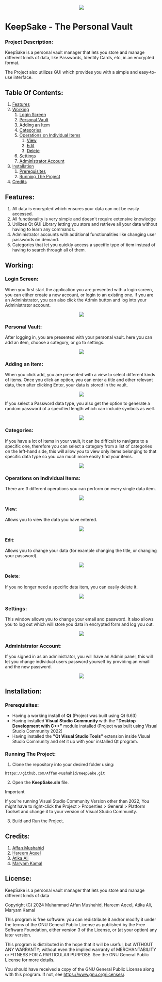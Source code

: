 <p align="center">
  <img src="Resources/KeepSake_New_Full.png">
</p>

# KeepSake - The Personal Vault
### Project Description:
KeepSake is a personal vault manager that lets you store and manage different kinds of data, like Passwords, Identity Cards, etc, in an encrypted format.

The Project also utilizes GUI which provides you with a simple and easy-to-use interface.
 
## Table Of Contents:
1. [Features](#features)
2. [Working](#working)
    1. [Login Screen](#login-screen)
    2. [Personal Vault](#personal-vault)
    3. [Adding an Item](#adding-an-item)
    4. [Categories](#categories)
    5. [Operations on Individual Items](#operations-on-individual-items)
        1. [View](#view)
        2. [Edit](#edit)
        3. [Delete](#delete)
    6. [Settings](#settings)
    7. [Administrator Account](#administrator-account)
3. [Installation](#installation)
    1. [Prerequisites](#prerequisites)
    2. [Running The Project](#running-the-project)
4. [Credits](#credits)

## Features:
1) All data is encrypted which ensures your data can not be easily accessed.
2) All functionality is very simple and doesn't require extensive knowledge
3) Utilizes Qt GUI Library letting you store and retrieve all your data without having to learn any commands.
4) Administrator accounts with additional functionalities like changing user passwords on demand.
5) Categories that let you quickly access a specific type of item instead of having to search through all of them.

## Working:
### Login Screen:
When you first start the application you are presented with a login screen, you can either create a new account, or login to an existing one. If you are an Administrator, you can also click the Admin button and log into your Administrator account.

<p align="center">
  <img src="Resources/KeepSake_Login.png">
</p>

### Personal Vault:
After logging in, you are presented with your personal vault. here you can add an item, choose a category, or go to settings.

<p align="center">
  <img src="Resources/Personal_Vault.png">
</p>

### Adding an Item:
When you click add, you are presented with a view to select different kinds of items. Once you click an option, you can enter a title and other relevant data, then after clicking Enter, your data is stored in the vault.

<p align="center">
  <img src="Resources/Add_Item.png">
</p>

If you select a Password data type, you also get the option to generate a random password of a specified length which can include symbols as well.

<p align="center">
  <img src="Resources/Add_Password.png">
</p>

### Categories:
If you have a lot of items in your vault, it can be difficult to navigate to a specific one, therefore you can select a category from a list of categories on the left-hand side, this will allow you to view only items belonging to that specific data type so you can much more easily find your items.

<p align="center">
  <img src="Resources/Categories.png">
</p>

### Operations on Individual Items:
There are 3 different operations you can perform on every single data item.

<p align="center">
  <img src="Resources/Items.png">
</p>

#### View:
Allows you to view the data you have entered.

<p align="center">
  <img src="Resources/View.png">
</p>

#### Edit:
Allows you to change your data (for example changing the title, or changing your password).

<p align="center">
  <img src="Resources/Edit.png">
</p>

#### Delete:
If you no longer need a specific data item, you can easily delete it.

<p align="center">
  <img src="Resources/Delete.png">
</p>

### Settings:
This window allows you to change your email and password. It also allows you to log out which will store you data in encrypted form and log you out.

<p align="center">
  <img src="Resources/Settings.png">
</p>

### Administrator Account:
If you signed in as an administrator, you will have an Admin panel, this will let you change individual users password yourself by providing an email and the new password.

<p align="center">
  <img src="Resources/Administrator_Panel.png">
</p>

## Installation:

### Prerequisites:
- Having a working install of **Qt** (Project was built using Qt 6.63)
- Having installed **Visual Studio Community** with the **"Desktop Development with C++"** module installed (Project was built using Visual Studio Community 2022)
- Having installed the **"Qt Visual Studio Tools"** extension inside Visual Studio Community and set it up with your installed Qt program.

### Running The Project:
1. Clone the repository into your desired folder using:
```
https://github.com/Affan-Mushahid/KeepSake.git
```

2. Open the **KeepSake.sln** file.
> [!Important]
> If you're running Visual Studio Community Version other than 2022, You might have to right-click the Project > Properties > General > Platform Toolset and change it to your version of Visual Studio Community.
3. Build and Run the Project.

## Credits:
1. [Affan Mushahid](https://github.com/Affan-Mushahid)
2. [Hareem Aqeel](https://github.com/hareem-aqeel)
3. [Atika Ali](https://github.com/atika-ali)
4. [Maryam Kamal](https://github.com/maryam01k)

## License:
KeepSake is a personal vault manager that lets you store and manage different kinds of data

Copyright (C) 2024 Muhammad Affan Mushahid, Hareem Aqeel, Atika Ali, Maryam Kamal

This program is free software: you can redistribute it and/or modify
it under the terms of the GNU General Public License as published by
the Free Software Foundation, either version 3 of the License, or
(at your option) any later version.

This program is distributed in the hope that it will be useful,
but WITHOUT ANY WARRANTY; without even the implied warranty of
MERCHANTABILITY or FITNESS FOR A PARTICULAR PURPOSE.  See the
GNU General Public License for more details.

You should have received a copy of the GNU General Public License
along with this program.  If not, see <https://www.gnu.org/licenses/>.

